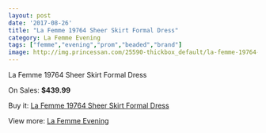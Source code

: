 ```yaml
---
layout: post
date: '2017-08-26'
title: "La Femme 19764 Sheer Skirt Formal Dress"
category: La Femme Evening
tags: ["femme","evening","prom","beaded","brand"]
image: http://img.princessan.com/25590-thickbox_default/la-femme-19764-sheer-skirt-formal-dress.jpg
---
```

La Femme 19764 Sheer Skirt Formal Dress

On Sales: **$439.99**
<a href="https://www.princessan.com/en/la-femme-evening/11654-la-femme-19764-sheer-skirt-formal-dress.html"><amp-img layout="responsive" width="600" height="600" src="//img.princessan.com/25590-thickbox_default/la-femme-19764-sheer-skirt-formal-dress.jpg" alt="La Femme 19764 Sheer Skirt Formal Dress 0" /></a>

Buy it: [La Femme 19764 Sheer Skirt Formal Dress](https://www.princessan.com/en/la-femme-evening/11654-la-femme-19764-sheer-skirt-formal-dress.html "La Femme 19764 Sheer Skirt Formal Dress")

View more: [La Femme Evening](https://www.princessan.com/en/29-la-femme-evening "La Femme Evening")